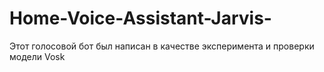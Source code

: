 # Home-Voice-Assistant-Jarvis-
Этот голосовой бот был написан в качестве эксперимента и проверки модели Vosk
